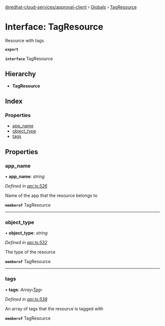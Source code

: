 [@redhat-cloud-services/approval-client](../README.md) › [Globals](../globals.md) › [TagResource](tagresource.md)

# Interface: TagResource

Resource with tags

**`export`** 

**`interface`** TagResource

## Hierarchy

* **TagResource**

## Index

### Properties

* [app_name](tagresource.md#app_name)
* [object_type](tagresource.md#object_type)
* [tags](tagresource.md#tags)

## Properties

###  app_name

• **app_name**: *string*

*Defined in [api.ts:526](https://github.com/RedHatInsights/javascript-clients/blob/master/packages/approval/api.ts#L526)*

Name of the app that the resource belongs to

**`memberof`** TagResource

___

###  object_type

• **object_type**: *string*

*Defined in [api.ts:532](https://github.com/RedHatInsights/javascript-clients/blob/master/packages/approval/api.ts#L532)*

The type of the resource

**`memberof`** TagResource

___

###  tags

• **tags**: *Array‹[Tag](tag.md)›*

*Defined in [api.ts:538](https://github.com/RedHatInsights/javascript-clients/blob/master/packages/approval/api.ts#L538)*

An array of tags that the resource is tagged with

**`memberof`** TagResource
